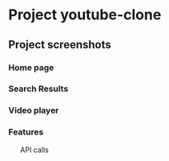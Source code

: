 <h1>Project youtube-clone</h1>
<h2>Project screenshots</h2>
<h3>Home page</h3>
<h3>Search Results</h3>
<h3>Video player</h3>
<h3>Features</h3>
<ul>
<item>API calls</item>
</ul>

